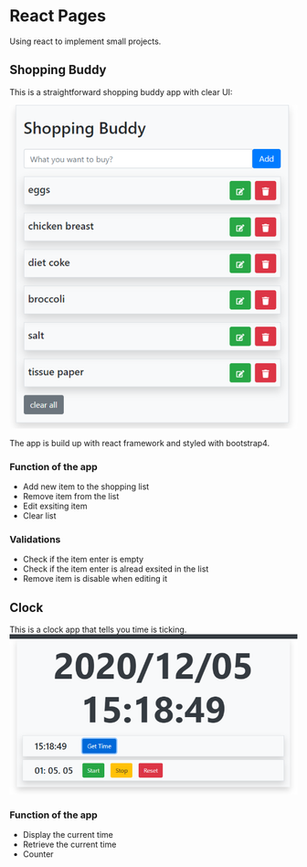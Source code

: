 # React Pages
Using react to implement small projects.

## Shopping Buddy

This is a straightforward shopping buddy app with clear UI:

![](src/ShoppingBuddyDemo.png)

The app is build up with react framework and styled with bootstrap4.

### Function of the app

* Add new item to the shopping list
* Remove item from the list
* Edit exsiting item
* Clear list

### Validations

* Check if the item enter is empty
* Check if the item enter is alread exsited in the list
* Remove item is disable when editing it

## Clock
This is a clock app that tells you time is ticking.
![](src/ClockDemo.png)

### Function of the app

* Display the current time
* Retrieve the current time 
* Counter